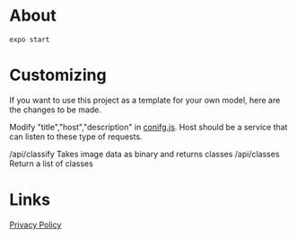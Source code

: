 # About


```
expo start
```


# Customizing
If you want to use this project as a template for your own model, here are the changes to be made.

Modify "title","host","description" in [conifg.js](confi.js).
Host should be a service that can listen to these type of requests.

/api/classify   Takes image data as binary and returns classes
/api/classes    Return a list of classes


# Links
[Privacy Policy](docs/appstore/privacy_policy.md)       
